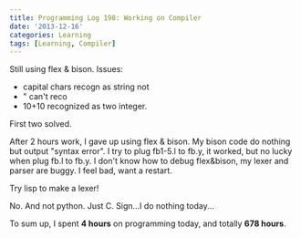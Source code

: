 ```yaml
---
title: Programming Log 198: Working on Compiler
date: '2013-12-16'
categories: Learning
tags: [Learning, Compiler]
---
```


Still using flex & bison. Issues:

+ capital chars recogn as string not 
+ \" can't reco
+ 10+10 recognized as two integer.

First two solved.

After 2 hours work, I gave up using flex & bison. My bison code do nothing but output "syntax error". I try to plug fb1-5.l to fb.y, it worked, but no lucky when plug fb.l to fb.y. I don't know how to debug flex&bison, my lexer and parser are buggy. I feel bad, want a restart.

Try lisp to make a lexer!

No. And not python. Just C. Sign...I do nothing today...

To sum up, I spent **4 hours** on programming today, and totally **678 hours**.
